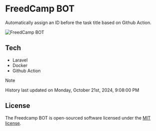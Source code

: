 # FreedCamp BOT

Automatically assign an ID before the task title based on Github Action.

![FreedCamp BOT](https://repository-images.githubusercontent.com/737932867/7d34798b-2680-471c-b089-a78a718d3d6a)

## Tech

- Laravel
- Docker
- Github Action

> [!NOTE]  
> History last updated on Monday, October 21st, 2024, 9:08:00 PM

## License

The Freedcamp BOT is open-sourced software licensed under the [MIT license](https://opensource.org/licenses/MIT).
